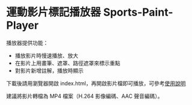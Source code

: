 # 運動影片標記播放器 Sports-Paint-Player

播放器提供功能：

* 播放影片時慢速播放、放大
* 在影片上用畫筆、遮罩、路徑遮罩來標示重點
* 對影片新增註解，播放時顯示

下載後請用瀏覽器開啟 index.html，再開啟影片檔即可播放，可參考[使用說明](https://github.com/ottokang/Sports-Paint-Player/wiki/%E4%BD%BF%E7%94%A8%E8%AA%AA%E6%98%8E "運動影片標記播放器使用說明")

建議將影片轉檔為 MP4 檔案（H.264 影像編碼、AAC 聲音編碼）。
